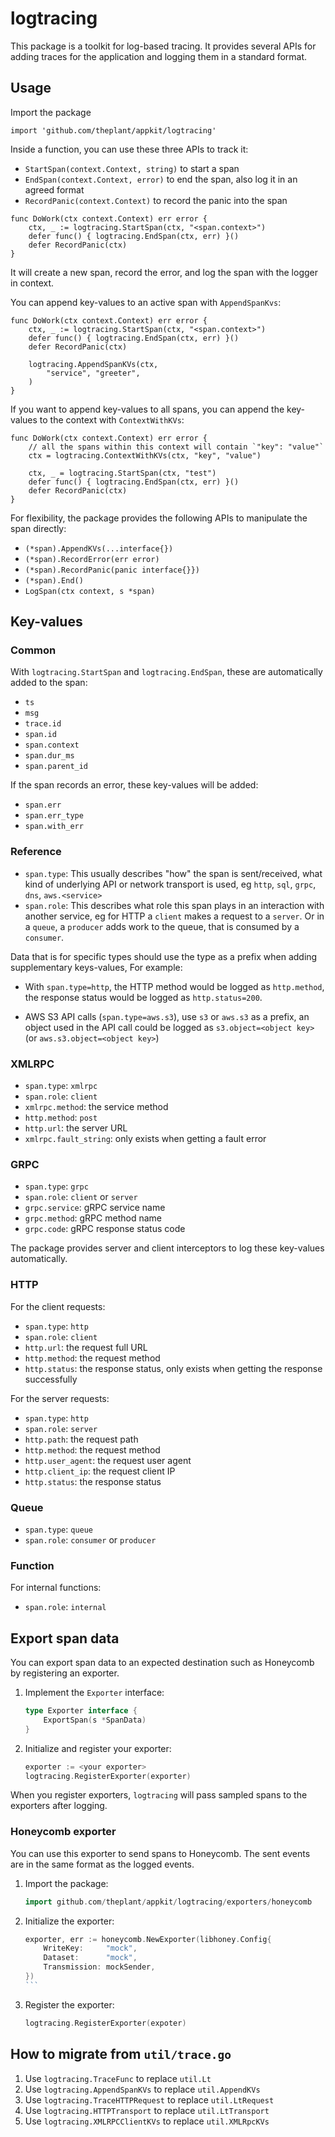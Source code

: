 # logtracing

This package is a toolkit for log-based tracing. It provides several APIs for adding traces for the application and logging them in a standard format.

## Usage

Import the package

```
import 'github.com/theplant/appkit/logtracing'
```

Inside a function, you can use these three APIs to track it:
- `StartSpan(context.Context, string)` to start a span
- `EndSpan(context.Context, error)` to end the span, also log it in an agreed format
- `RecordPanic(context.Context)` to record the panic into the span

```
func DoWork(ctx context.Context) err error {
	ctx, _ := logtracing.StartSpan(ctx, "<span.context>")
	defer func() { logtracing.EndSpan(ctx, err) }()
	defer RecordPanic(ctx)
}
```

It will create a new span, record the error, and log the span with the logger in context.

You can append key-values to an active span with `AppendSpanKvs`:

```
func DoWork(ctx context.Context) err error {
	ctx, _ := logtracing.StartSpan(ctx, "<span.context>")
	defer func() { logtracing.EndSpan(ctx, err) }()
	defer RecordPanic(ctx)

	logtracing.AppendSpanKVs(ctx,
		"service", "greeter",
	)
}
```

If you want to append key-values to all spans, you can append the key-values to the context with `ContextWithKVs`:

```
func DoWork(ctx context.Context) err error {
	// all the spans within this context will contain `"key": "value"`
	ctx = logtracing.ContextWithKVs(ctx, "key", "value")

	ctx, _ = logtracing.StartSpan(ctx, "test")
	defer func() { logtracing.EndSpan(ctx, err) }()
	defer RecordPanic(ctx)
}
```

For flexibility, the package provides the following APIs to manipulate the span directly:

- `(*span).AppendKVs(...interface{})`
- `(*span).RecordError(err error)`
- `(*span).RecordPanic(panic interface{}})`
- `(*span).End()`
- `LogSpan(ctx context, s *span)`

## Key-values

### Common

With `logtracing.StartSpan` and `logtracing.EndSpan`, these are automatically added to the span:

- `ts`
- `msg`
- `trace.id`
- `span.id`
- `span.context`
- `span.dur_ms`
- `span.parent_id`

If the span records an error, these key-values will be added:

- `span.err`
- `span.err_type`
- `span.with_err`

### Reference

- `span.type`: This usually describes "how" the span is sent/received, what kind of underlying API or network transport is used, eg  `http`, `sql`, `grpc`, `dns`, `aws.<service>`
- `span.role`: This describes what role this span plays in an interaction with another service, eg for HTTP a `client` makes a request to a `server`. Or in a `queue`, a `producer` adds work to the queue, that is consumed by a `consumer`.

Data that is for specific types should use the type as a prefix when adding supplementary keys-values, For example:

- With `span.type=http`, the HTTP method would be logged as `http.method`, the response status would be logged as `http.status=200`.

- AWS S3 API calls (`span.type=aws.s3`), use `s3` or `aws.s3` as a prefix, an object used in the API call could be logged as `s3.object=<object key>` (or `aws.s3.object=<object key>`)

### XMLRPC

- `span.type`: `xmlrpc`
- `span.role`: `client`
- `xmlrpc.method`: the service method
- `http.method`: `post`
- `http.url`: the server URL
- `xmlrpc.fault_string`: only exists when getting a fault error

### GRPC

- `span.type`: `grpc`
- `span.role`: `client` or `server`
- `grpc.service`: gRPC service name
- `grpc.method`: gRPC method name
- `grpc.code`: gRPC response status code

The package provides server and client interceptors to log these key-values automatically.

### HTTP

For the client requests:

- `span.type`: `http`
- `span.role`: `client`
- `http.url`: the request full URL
- `http.method`: the request method
- `http.status`: the response status, only exists when getting the response successfully

For the server requests:

- `span.type`: `http`
- `span.role`: `server`
- `http.path`: the request path
- `http.method`: the request method
- `http.user_agent`: the request user agent
- `http.client_ip`: the request client IP
- `http.status`: the response status

### Queue

- `span.type`: `queue`
- `span.role`: `consumer` or `producer`

### Function

For internal functions:
- `span.role`: `internal`

## Export span data

You can export span data to an expected destination such as Honeycomb by registering an exporter.

1. Implement the `Exporter` interface:
    ```Go
    type Exporter interface {
    	ExportSpan(s *SpanData)
    }
    ```
2. Initialize and register your exporter:
    ```Go
    exporter := <your exporter>
    logtracing.RegisterExporter(exporter)
    ```

When you register exporters, `logtracing` will pass sampled spans to the exporters after logging.

### Honeycomb exporter

You can use this exporter to send spans to Honeycomb. The sent events are in the same format as the logged events.

1. Import the package:
    ```Go
    import github.com/theplant/appkit/logtracing/exporters/honeycomb
    ```
2. Initialize the exporter:
    ````Go
    exporter, err := honeycomb.NewExporter(libhoney.Config{
    	WriteKey:     "mock",
    	Dataset:      "mock",
    	Transmission: mockSender,
    })
    ```
2. Register the exporter:
    ```Go
    logtracing.RegisterExporter(expoter)
    ```

## How to migrate from `util/trace.go`

1. Use `logtracing.TraceFunc` to replace `util.Lt`
2. Use `logtracing.AppendSpanKVs` to replace `util.AppendKVs`
3. Use `logtracing.TraceHTTPRequest` to replace `util.LtRequest`
4. Use `logtracing.HTTPTransport` to replace `util.LtTransport`
5. Use `logtracing.XMLRPCClientKVs` to replace `util.XMLRpcKVs`
